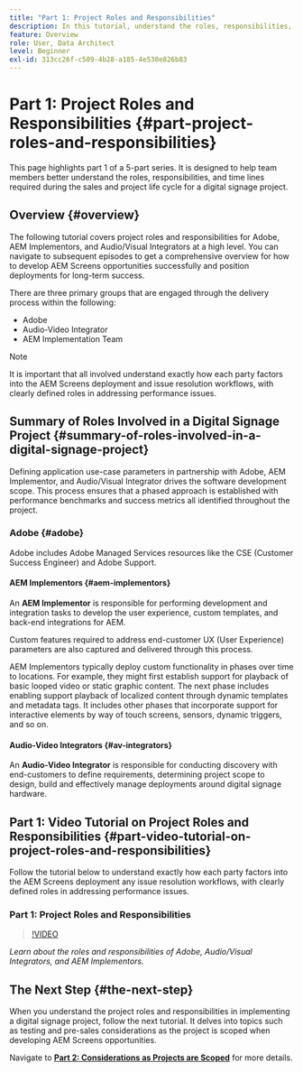 ```yaml
---
title: "Part 1: Project Roles and Responsibilities"
description: In this tutorial, understand the roles, responsibilities, and time lines required during the sales and project life cycles for a digital signage project.
feature: Overview
role: User, Data Architect
level: Beginner
exl-id: 313cc26f-c509-4b28-a185-4e530e826b83
---
```

# Part 1: Project Roles and Responsibilities {#part-project-roles-and-responsibilities}

This page highlights part 1 of a 5-part series. It is designed to help team members better understand the roles, responsibilities, and time lines required during the sales and project life cycle for a digital signage project.

## Overview {#overview}

The following tutorial covers project roles and responsibilities for Adobe, AEM Implementors, and Audio/Visual Integrators at a high level. You can navigate to subsequent episodes to get a comprehensive overview for how to develop AEM Screens opportunities successfully and position deployments for long-term success.

There are three primary groups that are engaged through the delivery process within the following:

* Adobe
* Audio-Video Integrator
* AEM Implementation Team

>[!NOTE]
>
>It is important that all involved understand exactly how each party factors into the AEM Screens deployment and issue resolution workflows, with clearly defined roles in addressing performance issues.

## Summary of Roles Involved in a Digital Signage Project {#summary-of-roles-involved-in-a-digital-signage-project}

Defining application use-case parameters in partnership with Adobe, AEM Implementor, and Audio/Visual Integrator drives the software development scope. This process ensures that a phased approach is established with performance benchmarks and success metrics all identified throughout the project.

### Adobe {#adobe}

Adobe includes Adobe Managed Services resources like the CSE (Customer Success Engineer) and Adobe Support.

#### AEM Implementors {#aem-implementors}

An **AEM Implementor** is responsible for performing development and integration tasks to develop the user experience, custom templates, and back-end integrations for AEM.

Custom features required to address end-customer UX (User Experience) parameters are also captured and delivered through this process.

AEM Implementors typically deploy custom functionality in phases over time to locations. For example, they might first establish support for playback of basic looped video or static graphic content. The next phase includes enabling support playback of localized content through dynamic templates and metadata tags. It includes other phases that incorporate support for interactive elements by way of touch screens, sensors, dynamic triggers, and so on.

#### Audio-Video Integrators {#av-integrators}

An **Audio-Video Integrator** is responsible for conducting discovery with end-customers to define requirements, determining project scope to design, build and effectively manage deployments around digital signage hardware.

## Part 1: Video Tutorial on Project Roles and Responsibilities {#part-video-tutorial-on-project-roles-and-responsibilities}

Follow the tutorial below to understand exactly how each party factors into the AEM Screens deployment any issue resolution workflows, with clearly defined roles in addressing performance issues.

### Part 1: Project Roles and Responsibilities

>[!VIDEO](https://video.tv.adobe.com/v/28375)

*Learn about the roles and responsibilities of Adobe, Audio/Visual Integrators, and AEM Implementors.*

## The Next Step {#the-next-step}

When you understand the project roles and responsibilities in implementing a digital signage project, follow the next tutorial. It delves into topics such as testing and pre-sales considerations as the project is scoped when developing AEM Screens opportunities.

Navigate to **[Part 2: Considerations as Projects are Scoped](project-considerations.md)** for more details.
